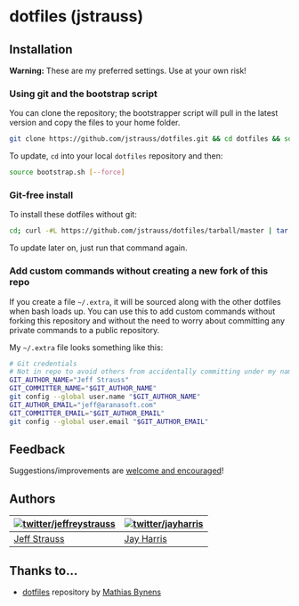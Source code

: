# dotfiles (jstrauss)

## Installation

**Warning:** These are my preferred settings. Use at your own risk!

### Using git and the bootstrap script

You can clone the repository; the bootstrapper script will pull in the latest version and copy the files to your home folder.

```bash
git clone https://github.com/jstrauss/dotfiles.git && cd dotfiles && source bootstrap.sh
```

To update, `cd` into your local `dotfiles` repository and then:

```bash
source bootstrap.sh [--force]
```

### Git-free install

To install these dotfiles without git:

```bash
cd; curl -#L https://github.com/jstrauss/dotfiles/tarball/master | tar -xzv --strip-components 1 --exclude={README.md,bootstrap.sh,.osx,LICENSE-MIT.txt}
```

To update later on, just run that command again.

### Add custom commands without creating a new fork of this repo

If you create a file `~/.extra`, it will be sourced along with the other
dotfiles when bash loads up. You can use this to add custom commands
without forking this repository and without the need to worry about
committing any private commands to a public repository.

My `~/.extra` file looks something like this:

```bash
# Git credentials
# Not in repo to avoid others from accidentally committing under my name
GIT_AUTHOR_NAME="Jeff Strauss"
GIT_COMMITTER_NAME="$GIT_AUTHOR_NAME"
git config --global user.name "$GIT_AUTHOR_NAME"
GIT_AUTHOR_EMAIL="jeff@aranasoft.com"
GIT_COMMITTER_EMAIL="$GIT_AUTHOR_EMAIL"
git config --global user.email "$GIT_AUTHOR_EMAIL"
```

## Feedback

Suggestions/improvements are
[welcome and encouraged](https://github.com/jstrauss/dotfiles/issues)!

## Authors

| [![twitter/jeffreystrauss](http://gravatar.com/avatar/b06d474fb0c5bb9d62fee08782c75d14?s=70)](http://twitter.com/jeffreystrauss "Follow @jeffreystrauss on Twitter") | [![twitter/jayharris](http://gravatar.com/avatar/1318668b99b2d5a3900f3f7758763a69?s=70)](http://twitter.com/jayharris "Follow @jayharris on Twitter") |
|---|---|
| [Jeff Strauss](http://twitter.com/jeffreystrauss/) | [Jay Harris](http://twitter.com/jayharris/)

## Thanks to…

* [dotfiles](http://mths.be/dotfiles) repository by [Mathias Bynens](http://mathiasbynens.be/)
